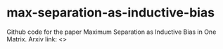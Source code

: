 # max-separation-as-inductive-bias
Github code for the paper Maximum Separation as Inductive Bias in One Matrix. Arxiv link: &lt;> 
